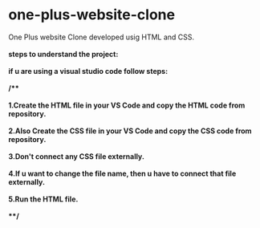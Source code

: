 # one-plus-website-clone
One Plus website Clone developed usig HTML and CSS.
<br>
<br>
<strong>steps to understand the project<strong>:
<br>
<br>
if u are using a visual studio code follow steps:
<br>
<br>
/**
<br>
<br>
1.Create the HTML file in your VS Code and copy the HTML code from repository.
<br>
<br>
2.Also Create the CSS file in your VS Code and copy the CSS code from repository.
<br>
<br>
3.Don't connect any CSS file externally.
<br>
<br>
4.If u want to change the file name, then u have to connect that file externally. 
<br>
<br>
5.Run the HTML file.
<br>
<br>
**/



